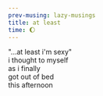 ```yaml
---
prev-musing: lazy-musings
title: at least
time: 🌔
---
```

"...at least i'm sexy"  
i thought to myself  
as i finally   
got out of bed   
this afternoon